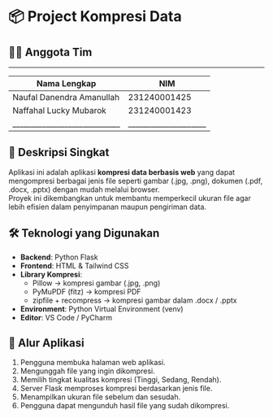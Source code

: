 # 📦 Project Kompresi Data

## 👨‍💻 Anggota Tim
 ___________________________________________________
| Nama Lengkap                |           NIM       |
|-----------------------------|---------------------|
| Naufal Danendra Amanullah   |      231240001425   |
| Naffahal Lucky Mubarok      |      231240001423   |
|_____________________________|_____________________|

## 🚀 Deskripsi Singkat
Aplikasi ini adalah aplikasi **kompresi data berbasis web** yang dapat mengompresi berbagai jenis file seperti gambar (.jpg, .png), dokumen (.pdf, .docx, .pptx) dengan mudah melalui browser.  
Proyek ini dikembangkan untuk membantu memperkecil ukuran file agar lebih efisien dalam penyimpanan maupun pengiriman data.

## 🛠 Teknologi yang Digunakan
- **Backend**: Python Flask
- **Frontend**: HTML & Tailwind CSS
- **Library Kompresi**:
  - Pillow → kompresi gambar (.jpg, .png)
  - PyMuPDF (fitz) → kompresi PDF
  - zipfile + recompress → kompresi gambar dalam .docx / .pptx
- **Environment**: Python Virtual Environment (venv)
- **Editor**: VS Code / PyCharm

## 🔄 Alur Aplikasi
1. Pengguna membuka halaman web aplikasi.
2. Mengunggah file yang ingin dikompresi.
3. Memilih tingkat kualitas kompresi (Tinggi, Sedang, Rendah).
4. Server Flask memproses kompresi berdasarkan jenis file.
5. Menampilkan ukuran file sebelum dan sesudah.
6. Pengguna dapat mengunduh hasil file yang sudah dikompresi.
